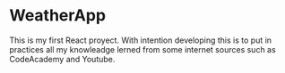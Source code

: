 # WeatherApp
This is my first React proyect. With intention developing this is to put in practices all my knowleadge lerned from some internet sources such as CodeAcademy and Youtube.
